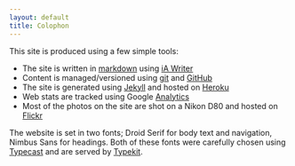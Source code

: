 ```yaml
---
layout: default
title: Colophon
---
```

This site is produced using a few simple tools:

* The site is written in <a href="http://daringfireball.net/projects/markdown/">markdown</a> using <a href="http://www.iawriter.com">iA Writer</a>
* Content is managed/versioned using <a href="http://git-scm.com/">git</a> and <a href="https://github.com/paulmmay/blog.paulmay.org">GitHub</a>
* The site is generated using <a href="https://github.com/mojombo/jekyll/wiki">Jekyll</a> and hosted on <a href="http://www.heroku.com">Heroku</a>
* Web stats are tracked using Google <a href="http://google.com/analytics">Analytics</a>
* Most of the photos on the site are shot on a Nikon D80 and hosted on <a href="http://www.flickr.com/paulmmay">Flickr</a>

The website is set in two fonts; Droid Serif for body text and navigation, <span class="nimbus">Nimbus Sans</span> for headings. Both of these fonts were carefully chosen using <a href="http://www.typecastapp.com">Typecast</a> and are served by <a href="http://www.typekit.com">Typekit</a>. 
 